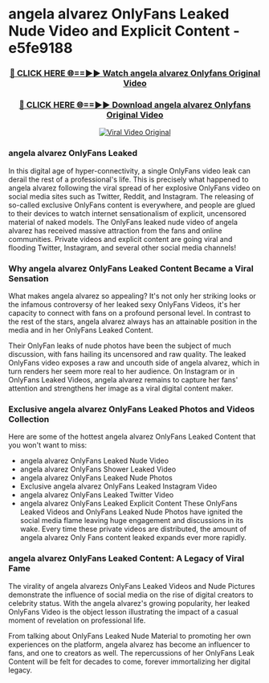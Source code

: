# angela alvarez OnlyFans Leaked Nude Video and Explicit Content - e5fe9188

<div align="center">

### [🔴 CLICK HERE 🌐==►► Watch angela alvarez Onlyfans Original Video](https://aff.leakpic.com/?utm_medium=9dac6e3e92780789e695eb65dc45befdb20081c8&utm_campaign=Link_for_leakpic_com)

### [🔴 CLICK HERE 🌐==►► Download angela alvarez Onlyfans Original Video](https://aff.leakpic.com/?utm_medium=9dac6e3e92780789e695eb65dc45befdb20081c8&utm_campaign=Link_for_leakpic_com)

[![Viral Video Original](https://i.ibb.co.com/xMMVF88/686577567.gif)](https://aff.leakpic.com/?utm_medium=9dac6e3e92780789e695eb65dc45befdb20081c8&utm_campaign=Link_for_leakpic_com)

</div>

### angela alvarez OnlyFans Leaked
In this digital age of hyper-connectivity, a single OnlyFans video leak can derail the rest of a professional's life. This is precisely what happened to angela alvarez following the viral spread of her explosive OnlyFans video on social media sites such as Twitter, Reddit, and Instagram. The releasing of so-called exclusive OnlyFans content is everywhere, and people are glued to their devices to watch internet sensationalism of explicit, uncensored material of naked models. 
The OnlyFans leaked nude video of angela alvarez has received massive attraction from the fans and online communities. Private videos and explicit content are going viral and flooding Twitter, Instagram, and several other social media channels!

### Why angela alvarez OnlyFans Leaked Content Became a Viral Sensation
What makes angela alvarez so appealing? It's not only her striking looks or the infamous controversy of her leaked sexy OnlyFans Videos, it's her capacity to connect with fans on a profound personal level. In contrast to the rest of the stars, angela alvarez always has an attainable position in the media and in her OnlyFans Leaked Content.

Their OnlyFan leaks of nude photos have been the subject of much discussion, with fans hailing its uncensored and raw quality. The leaked OnlyFans video exposes a raw and uncouth side of angela alvarez, which in turn renders her seem more real to her audience. On Instagram or in OnlyFans Leaked Videos, angela alvarez remains to capture her fans' attention and strengthens her image as a viral digital content maker.

### Exclusive angela alvarez OnlyFans Leaked Photos and Videos Collection
Here are some of the hottest angela alvarez OnlyFans Leaked Content that you won't want to miss:
- angela alvarez OnlyFans Leaked Nude Video
- angela alvarez OnlyFans Shower Leaked Video
- angela alvarez OnlyFans Leaked Nude Photos
- Exclusive angela alvarez OnlyFans Leaked Instagram Video
- angela alvarez OnlyFans Leaked Twitter Video
- angela alvarez OnlyFans Leaked Explicit Content
These OnlyFans Leaked Videos and OnlyFans Leaked Nude Photos have ignited the social media flame leaving huge engagement and discussions in its wake. Every time these private videos are distributed, the amount of angela alvarez Only Fans content leaked expands ever more rapidly.

### angela alvarez OnlyFans Leaked Content: A Legacy of Viral Fame
The virality of angela alvarezs OnlyFans Leaked Videos and Nude Pictures demonstrate the influence of social media on the rise of digital creators to celebrity status. With the angela alvarez's growing popularity, her leaked OnlyFans Video is the object lesson illustrating the impact of a casual moment of revelation on professional life.

From talking about OnlyFans Leaked Nude Material to promoting her own experiences on the platform, angela alvarez has become an influencer to fans, and one to creators as well. The repercussions of her OnlyFans Leak Content will be felt for decades to come, forever immortalizing her digital legacy.
